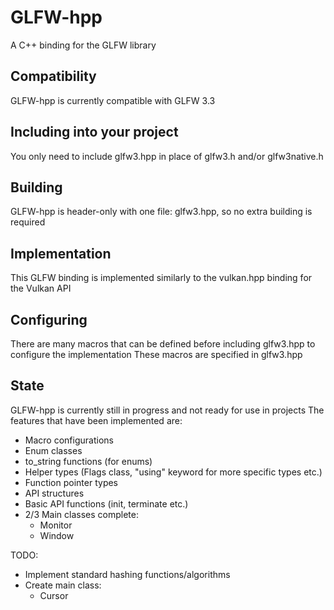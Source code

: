 # GLFW-hpp

A C++ binding for the GLFW library

## Compatibility

GLFW-hpp is currently compatible with GLFW 3.3

## Including into your project

You only need to include glfw3.hpp in place of glfw3.h and/or glfw3native.h

## Building

GLFW-hpp is header-only with one file: glfw3.hpp, so no extra building is required

## Implementation

This GLFW binding is implemented similarly to the vulkan.hpp binding for the Vulkan API

## Configuring

There are many macros that can be defined before including glfw3.hpp to configure the implementation
These macros are specified in glfw3.hpp

## State

GLFW-hpp is currently still in progress and not ready for use in projects
The features that have been implemented are:

- Macro configurations
- Enum classes
- to_string functions (for enums)
- Helper types (Flags class, "using" keyword for more specific types etc.)
- Function pointer types
- API structures
- Basic API functions (init, terminate etc.)
- 2/3 Main classes complete:
  - Monitor
  - Window

TODO:

- Implement standard hashing functions/algorithms
- Create main class:
  - Cursor
